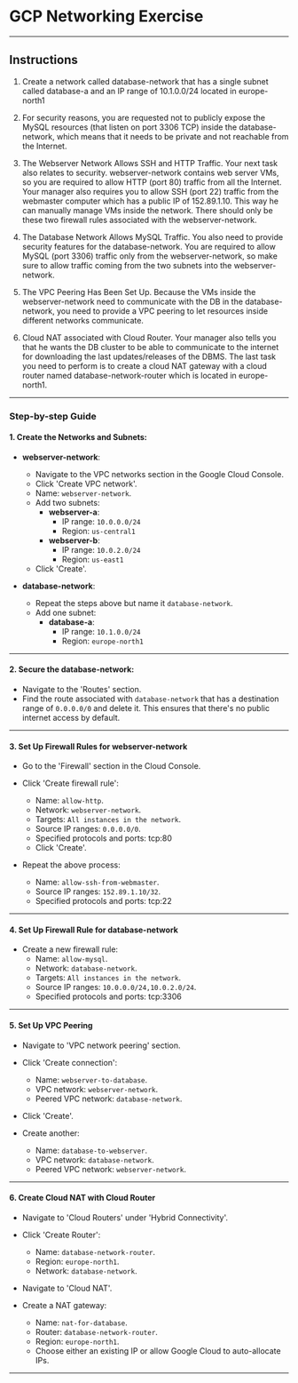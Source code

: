 # GCP Networking Exercise

---

## Instructions

1. Create a network called database-network that has a single subnet called database-a and an IP range of 10.1.0.0/24 located in europe-north1

2. For security reasons, you are requested not to publicly expose the MySQL resources (that listen on port 3306 TCP) inside the database-network, which means that it needs to be private and not reachable from the Internet.

3. The Webserver Network Allows SSH and HTTP Traffic. Your next task also relates to security. webserver-network contains web server VMs, so you are required to allow HTTP (port 80) traffic from all the Internet. Your manager also requires you to allow SSH (port 22) traffic from the webmaster computer which has a public IP of 152.89.1.10. This way he can manually manage VMs inside the network. There should only be these two firewall rules associated with the webserver-network.

4. The Database Network Allows MySQL Traffic. You also need to provide security features for the database-network. You are required to allow MySQL (port 3306) traffic only from the webserver-network, so make sure to allow traffic coming from the two subnets into the webserver-network.

5. The VPC Peering Has Been Set Up. Because the VMs inside the webserver-network need to communicate with the DB in the database-network, you need to provide a VPC peering to let resources inside different networks communicate.

6. Cloud NAT associated with Cloud Router. Your manager also tells you that he wants the DB cluster to be able to communicate to the internet for downloading the last updates/releases of the DBMS. The last task you need to perform is to create a cloud NAT gateway with a cloud router named database-network-router which is located in europe-north1.

---

### Step-by-step Guide

#### **1. Create the Networks and Subnets:**

- **webserver-network**:
  - Navigate to the VPC networks section in the Google Cloud Console.
  - Click 'Create VPC network'.
  - Name: `webserver-network`.
  - Add two subnets:
    - **webserver-a**:
      - IP range: `10.0.0.0/24`
      - Region: `us-central1`
    - **webserver-b**:
      - IP range: `10.0.2.0/24`
      - Region: `us-east1`
  - Click 'Create'.

- **database-network**:
  - Repeat the steps above but name it `database-network`.
  - Add one subnet:
    - **database-a**:
      - IP range: `10.1.0.0/24`
      - Region: `europe-north1`

---

#### **2. Secure the database-network:**

- Navigate to the 'Routes' section.
- Find the route associated with `database-network` that has a destination range of `0.0.0.0/0` and delete it. This ensures that there's no public internet access by default.

---

#### **3. Set Up Firewall Rules for webserver-network**

- Go to the 'Firewall' section in the Cloud Console.
- Click 'Create firewall rule':
  - Name: `allow-http`.
  - Network: `webserver-network`.
  - Targets: `All instances in the network`.
  - Source IP ranges: `0.0.0.0/0`.
  - Specified protocols and ports: tcp:80
  - Click 'Create'.

- Repeat the above process:
  - Name: `allow-ssh-from-webmaster`.
  - Source IP ranges: `152.89.1.10/32`.
  - Specified protocols and ports: tcp:22

---

#### **4. Set Up Firewall Rule for database-network**

- Create a new firewall rule:
  - Name: `allow-mysql`.
  - Network: `database-network`.
  - Targets: `All instances in the network`.
  - Source IP ranges: `10.0.0.0/24,10.0.2.0/24`.
  - Specified protocols and ports: tcp:3306

---

#### **5. Set Up VPC Peering**

- Navigate to 'VPC network peering' section.
- Click 'Create connection':
  - Name: `webserver-to-database`.
  - VPC network: `webserver-network`.
  - Peered VPC network: `database-network`.
- Click 'Create'.

- Create another:
  - Name: `database-to-webserver`.
  - VPC network: `database-network`.
  - Peered VPC network: `webserver-network`.

---

#### **6. Create Cloud NAT with Cloud Router**

- Navigate to 'Cloud Routers' under 'Hybrid Connectivity'.
- Click 'Create Router':
  - Name: `database-network-router`.
  - Region: `europe-north1`.
  - Network: `database-network`.

- Navigate to 'Cloud NAT'.
- Create a NAT gateway:
  - Name: `nat-for-database`.
  - Router: `database-network-router`.
  - Region: `europe-north1`.
  - Choose either an existing IP or allow Google Cloud to auto-allocate IPs.

---
